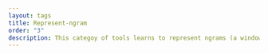 ```yaml
---
layout: tags
title: Represent-ngram
order: "3"
description: This categoy of tools learns to represent ngrams (a window of n continous tokens).   
---
```

